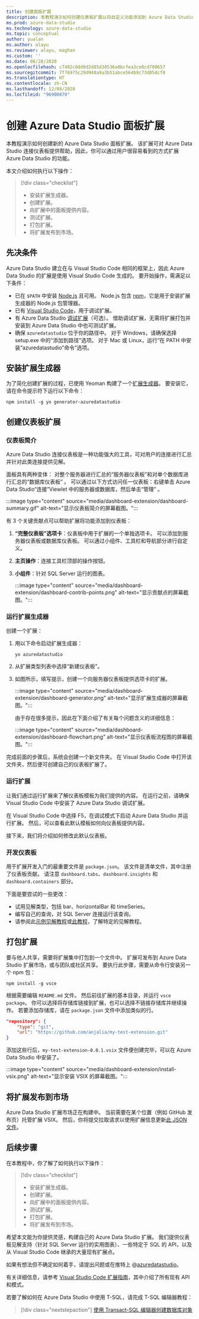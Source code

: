 ```yaml
---
title: 创建面板扩展
description: 本教程演示如何创建仪表板扩展以将自定义功能添加到 Azure Data Studio。
ms.prod: azure-data-studio
ms.technology: azure-data-studio
ms.topic: conceptual
author: yualan
ms.author: alayu
ms.reviewer: alayu, maghan
ms.custom: ''
ms.date: 08/28/2020
ms.openlocfilehash: c7402c8dd0d2d85d38536a0bcfea3ce8cd780657
ms.sourcegitcommit: 7f76975c29d948a9a3b51abce564b9c73d05dcf0
ms.translationtype: HT
ms.contentlocale: zh-CN
ms.lasthandoff: 12/08/2020
ms.locfileid: "96900870"
---
```

# <a name="create-an-azure-data-studio-dashboard-extension"></a>创建 Azure Data Studio 面板扩展

本教程演示如何创建新的 Azure Data Studio 面板扩展。 该扩展可对 Azure Data Studio 连接仪表板提供帮助，因此，你可以通过用户很容易看到的方式扩展 Azure Data Studio 的功能。

本文介绍如何执行以下操作：

> [!div class="checklist"]
> - 安装扩展生成器。
> - 创建扩展。
> - 向扩展中的面板提供内容。
> - 测试扩展。
> - 打包扩展。
> - 将扩展发布到市场。

## <a name="prerequisites"></a>先决条件

Azure Data Studio 建立在与 Visual Studio Code 相同的框架上，因此 Azure Data Studio 的扩展是使用 Visual Studio Code 生成的。 要开始操作，需满足以下条件：

- 已在 `$PATH` 中安装 [Node.js](https://nodejs.org) 且可用。 Node.js 包含 [npm](https://www.npmjs.com/)，它是用于安装扩展生成器的 Node.js 包管理器。
- 已有 [Visual Studio Code](https://code.visualstudio.com)，用于调试扩展。
- 有 Azure Data Studio [调试扩展](https://marketplace.visualstudio.com/items?itemName=ms-mssql.sqlops-debug)（可选）。 借助调试扩展，无需将扩展打包并安装到 Azure Data Studio 中也可测试扩展。
- 确保 `azuredatastudio` 位于你的路径中。 对于 Windows，请确保选择 setup.exe 中的“添加到路径”选项。 对于 Mac 或 Linux，运行“在 PATH 中安装“azuredatastudio”命令”选项。

## <a name="install-the-extension-generator"></a>安装扩展生成器

为了简化创建扩展的过程，已使用 Yeoman 构建了一个[扩展生成器](https://code.visualstudio.com/docs/extensions/yocode)。 要安装它，请在命令提示符下运行以下命令：

```console
npm install -g yo generator-azuredatastudio
```

## <a name="create-your-dashboard-extension"></a>创建仪表板扩展

### <a name="introduction-to-the-dashboard"></a>仪表板简介

Azure Data Studio 连接仪表板是一种功能强大的工具，可对用户的连接进行汇总并针对此类连接提供见解。

面板具有两种变体： 对整个服务器进行汇总的“服务器仪表板”和对单个数据库进行汇总的“数据库仪表板” 。 可以通过以下方式访问任一仪表板：右键单击 Azure Data Studio“连接”Viewlet 中的服务器或数据库，然后单击“管理” 。

:::image type="content" source="media/dashboard-extension/dashboard-summary.gif" alt-text="显示仪表板简介的屏幕截图。":::

有 3 个关键贡献点可以帮助扩展将功能添加到仪表板：

1. **“完整仪表板”选项卡**：仪表板中用于扩展的一个单独选项卡。 可以添加到服务器仪表板或数据库仪表板。 可以通过小组件、工具栏和导航部分进行自定义。
2. **主页操作**：连接工具栏顶部的操作按钮。
3. **小组件**：针对 SQL Server 运行的图表。

   :::image type="content" source="media/dashboard-extension/dashboard-contrib-points.png" alt-text="显示贡献点的屏幕截图。":::

### <a name="run-the-extension-generator"></a>运行扩展生成器

创建一个扩展：

1. 用以下命令启动扩展生成器：

   `yo azuredatastudio`

1. 从扩展类型列表中选择“新建仪表板”。

1. 如图所示，填写提示，创建一个向服务器仪表板提供选项卡的扩展。

   :::image type="content" source="media/dashboard-extension/dashboard-generator.png" alt-text="显示扩展生成器的屏幕截图。":::

   由于存在很多提示，因此在下面介绍了有关每个问题含义的详细信息：

   :::image type="content" source="media/dashboard-extension/dashboard-flowchart.png" alt-text="显示仪表板流程图的屏幕截图。":::

完成前面的步骤后，系统会创建一个新文件夹。 在 Visual Studio Code 中打开该文件夹，然后便可创建自己的仪表板扩展了。

### <a name="run-the-extension"></a>运行扩展

让我们通过运行扩展来了解仪表板模板为我们提供的内容。 在运行之前，请确保 Visual Studio Code 中安装了 Azure Data Studio 调试扩展。

在 Visual Studio Code 中选择 F5，在调试模式下启动 Azure Data Studio 并运行扩展。 然后，可以查看此默认模板如何向仪表板提供内容。

接下来，我们将介绍如何修改此默认仪表板。

### <a name="develop-the-dashboard"></a>开发仪表板

用于扩展开发入门的最重要文件是 `package.json`。 该文件是清单文件，其中注册了仪表板贡献。 请注意 `dashboard.tabs`、`dashboard.insights` 和 `dashboard.containers` 部分。

下面是要尝试的一些更改：

- 试用见解类型，包括 bar、horizontalBar 和 timeSeries。
- 编写自己的查询，对 SQL Server 连接运行该查询。
- 请参阅此[示例见解教程](../tutorial-qds-sql-server.md)或[此教程](../tutorial-table-space-sql-server.md)，了解特定的见解教程。

## <a name="package-your-extension"></a>打包扩展

要与他人共享，需要将扩展集中打包到一个文件中。 扩展可发布到 Azure Data Studio 扩展市场，或与团队或社区共享。 要执行此步骤，需要从命令行安装另一个 npm 包：

```console
npm install -g vsce
```

根据需要编辑 `README.md` 文件。 然后前往扩展的基本目录，并运行 `vsce package`。 你可以选择将存储库链接到扩展，也可以选择不链接存储库并继续操作。 若要添加存储库，请在 `package.json` 文件中添加类似的行。

```json
"repository": {
    "type": "git",
    "url": "https://github.com/anjalia/my-test-extension.git"
}
```

添加这些行后，`my-test-extension-0.0.1.vsix` 文件便创建完毕，可以在 Azure Data Studio 中安装了。

:::image type="content" source="media/dashboard-extension/install-vsix.png" alt-text="显示安装 VSIX 的屏幕截图。":::

## <a name="publish-your-extension-to-the-marketplace"></a>将扩展发布到市场

Azure Data Studio 扩展市场正在构建中。 当前需要在某个位置（例如 GitHub 发布页）托管扩展 VSIX。 然后，你将提交拉取请求以使用扩展信息更新[此 JSON 文件](https://github.com/Microsoft/azuredatastudio/blob/release/extensions/extensionsGallery.json)。

## <a name="next-steps"></a>后续步骤

在本教程中，你了解了如何执行以下操作：
> [!div class="checklist"]
> - 安装扩展生成器。
> - 创建扩展。
> - 向扩展中的面板提供内容。
> - 测试扩展。
> - 打包扩展。
> - 将扩展发布到市场。

希望本文能为你提供灵感，构建自己的 Azure Data Studio 扩展。 我们提供仪表板见解支持（针对 SQL Server 运行的实用图表）、一些特定于 SQL 的 API，以及从 Visual Studio Code 继承的大量现有扩展点。

如果有想法但不确定如何着手，请提出问题或在推特上 @[azuredatastudio](https://twitter.com/azuredatastudio)。

有关详细信息，请参考 [Visual Studio Code 扩展指南](https://code.visualstudio.com/docs/extensions/overview)，其中介绍了所有现有 API 和模式。

若要了解如何在 Azure Data Studio 中使用 T-SQL，请完成 T-SQL 编辑器教程：

> [!div class="nextstepaction"]
> [使用 Transact-SQL 编辑器创建数据库对象](../tutorial-sql-editor.md)
